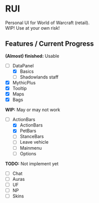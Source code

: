 # RUI
Personal UI for World of Warcraft (retail).  
WIP! Use at your own risk!  

## Features / Current Progress

**(Almost) finished:** Usable  
  
- [ ] DataPanel
  - [x] Basics
  - [ ] Shadowlands staff
- [x] MythicPlus
- [x] Tooltip
- [x] Maps
- [x] Bags

**WIP:** May or may not work  

- [ ] ActionBars
  - [x] ActionBars
  - [x] PetBars
  - [ ] StanceBars
  - [ ] Leave vehicle
  - [ ] Mainmenu
  - [ ] Options

**TODO:** Not implement yet  

- [ ] Chat
- [ ] Auras
- [ ] UF
- [ ] NP
- [ ] Skins
